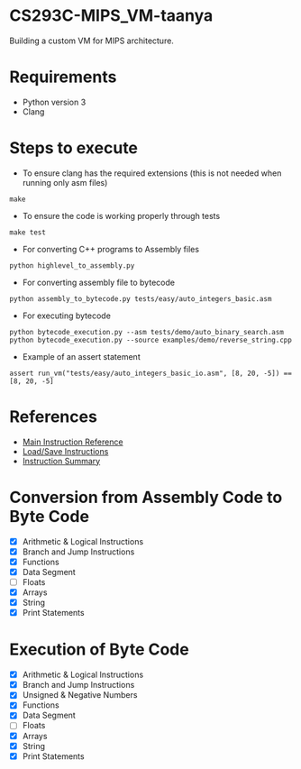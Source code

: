 # CS293C-MIPS_VM-taanya

Building a custom VM for MIPS architecture.

# Requirements
- Python version 3
- Clang

# Steps to execute
- To ensure clang has the required extensions (this is not needed when running only asm files)
```
make
```
- To ensure the code is working properly through tests
```
make test
```
- For converting C++ programs to Assembly files
```
python highlevel_to_assembly.py
```
- For converting assembly file to bytecode
```
python assembly_to_bytecode.py tests/easy/auto_integers_basic.asm
```
- For executing bytecode
```
python bytecode_execution.py --asm tests/demo/auto_binary_search.asm
python bytecode_execution.py --source examples/demo/reverse_string.cpp
```
- Example of an assert statement
```
assert run_vm("tests/easy/auto_integers_basic_io.asm", [8, 20, -5]) == [8, 20, -5]
```

# References
- [Main Instruction Reference](https://phoenix.goucher.edu/~kelliher/f2009/cs220/mipsir.html)
- [Load/Save Instructions](https://courses.cs.duke.edu/fall02/cps104/homework/lwswlr.html)
- [Instruction Summary](http://alumni.cs.ucr.edu/~vladimir/cs161/mips.html)

# Conversion from Assembly Code to Byte Code
- [x] Arithmetic & Logical Instructions
- [x] Branch and Jump Instructions
- [x] Functions
- [x] Data Segment
- [ ] Floats
- [x] Arrays
- [x] String
- [x] Print Statements

# Execution of Byte Code
- [x] Arithmetic & Logical Instructions
- [x] Branch and Jump Instructions
- [x] Unsigned & Negative Numbers
- [x] Functions
- [x] Data Segment
- [ ] Floats
- [x] Arrays
- [x] String
- [x] Print Statements
